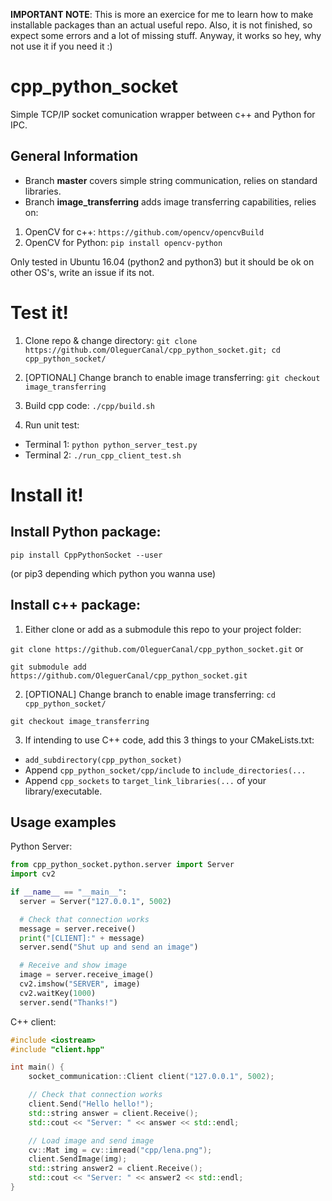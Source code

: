 **IMPORTANT NOTE**: This is more an exercice for me to learn how to make installable packages than an actual useful repo.
Also, it is not finished, so expect some errors and a lot of missing stuff.
Anyway, it works so hey, why not use it if you need it :)

# cpp_python_socket
Simple TCP/IP socket comunication wrapper between c++ and Python for IPC.

## General Information
- Branch **master** covers simple string communication, relies on standard libraries.
- Branch **image_transferring** adds image transferring capabilities, relies on:
1. OpenCV for c++: `https://github.com/opencv/opencvBuild`
2. OpenCV for Python: `pip install opencv-python`

Only tested in Ubuntu 16.04 (python2 and python3) but it should be ok on other OS's, write an issue if its not.

# Test it!
1. Clone repo & change directory:
`git clone https://github.com/OleguerCanal/cpp_python_socket.git; cd cpp_python_socket/`

2. [OPTIONAL] Change branch to enable image transferring:
`git checkout image_transferring`

3. Build cpp code:
`./cpp/build.sh`

4. Run unit test:
- Terminal 1: `python python_server_test.py`
- Terminal 2: `./run_cpp_client_test.sh`

# Install it!
## Install Python package:
`pip install CppPythonSocket --user `

(or pip3 depending which python you wanna use)

## Install c++ package:
1. Either clone or add as a submodule this repo to your project folder:

`git clone https://github.com/OleguerCanal/cpp_python_socket.git`
or

`git submodule add https://github.com/OleguerCanal/cpp_python_socket.git`

2. [OPTIONAL] Change branch to enable image transferring:
`cd cpp_python_socket/`

`git checkout image_transferring`

3. If intending to use C++ code, add this 3 things to your CMakeLists.txt:
- `add_subdirectory(cpp_python_socket)`
- Append `cpp_python_socket/cpp/include` to `include_directories(...`
- Append `cpp_sockets` to `target_link_libraries(...` of your library/executable.


## Usage examples
Python Server:
```Python
from cpp_python_socket.python.server import Server
import cv2

if __name__ == "__main__":
  server = Server("127.0.0.1", 5002)

  # Check that connection works
  message = server.receive()
  print("[CLIENT]:" + message)
  server.send("Shut up and send an image")

  # Receive and show image
  image = server.receive_image()
  cv2.imshow("SERVER", image)
  cv2.waitKey(1000)
  server.send("Thanks!")
```

C++ client:
```cpp
#include <iostream>
#include "client.hpp"

int main() {
    socket_communication::Client client("127.0.0.1", 5002);

    // Check that connection works
    client.Send("Hello hello!");
    std::string answer = client.Receive();
    std::cout << "Server: " << answer << std::endl;

    // Load image and send image
    cv::Mat img = cv::imread("cpp/lena.png");
    client.SendImage(img);
    std::string answer2 = client.Receive();
    std::cout << "Server: " << answer2 << std::endl;
}
```
